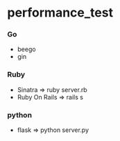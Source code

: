 # performance_test

### Go
- beego
- gin

### Ruby
- Sinatra => ruby server.rb
- Ruby On Rails => rails s

### python
- flask => python server.py
